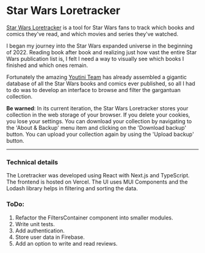 # Star Wars Loretracker

[Star Wars Loretracker](https://star-wars-loretracker.vercel.app/) is a tool for Star Wars fans to track which books and comics they've read, and which movies and series they've watched.

I began my journey into the Star Wars expanded universe in the beginning of 2022. Reading book after book and realizing just how vast the entire Star Wars publication list is, I felt I need a way to visually see which books I finished and which ones remain.

Fortunately the amazing [Youtini Team](https://youtini.com) has already assembled a gigantic database of all the Star Wars books and comics ever published, so all I had to do was to develop an interface to browse and filter the gargantuan collection.

**Be warned**: In its current iteration, the Star Wars Loretracker stores your collection in the web storage of your browser. If you delete your cookies, you lose your settings. You can download your collection by navigating to the 'About & Backup' menu item and clicking on the 'Download backup' button. You can upload your collection again by using the 'Upload backup' button.

---

### Technical details

The Loretracker was developed using React with Next.js and TypeScript. The frontend is hosted on Vercel. The UI uses MUI Components and the Lodash library helps in filtering and sorting the data.

### ToDo:

1. Refactor the FiltersContainer component into smaller modules.
2. Write unit tests.
3. Add authentication.
4. Store user data in Firebase.
5. Add an option to write and read reviews.
